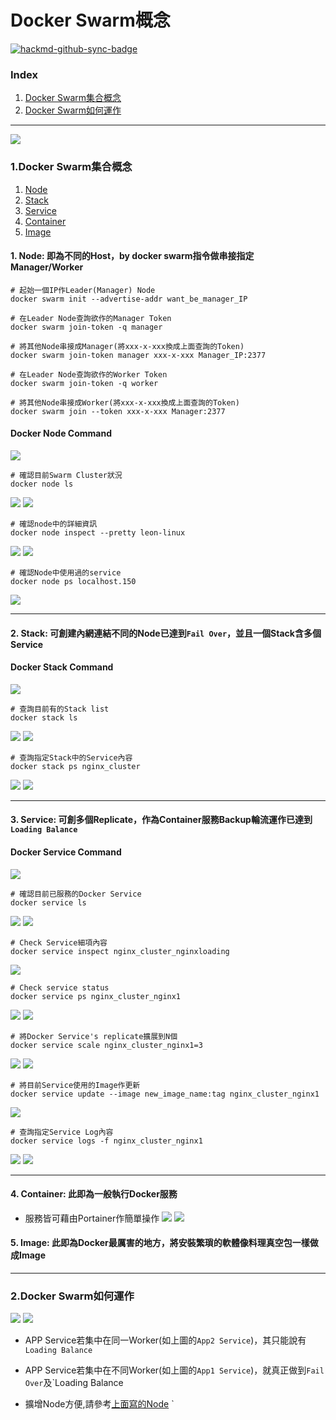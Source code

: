 Docker Swarm概念
====


[![hackmd-github-sync-badge](https://hackmd.io/XcvuSEGBSZq7XNcpLE0dQQ/badge)](https://hackmd.io/XcvuSEGBSZq7XNcpLE0dQQ)

### Index

1. [Docker Swarm集合概念](#docker_swarm) 
2. [Docker Swarm如何運作](#docker_work)

----
<a name="docker_swarm"/>

![](https://i.imgur.com/AFYOKlR.png)

### 1.Docker Swarm集合概念

1. [Node](#node)
2. [Stack](#stack)
3. [Service](#service)
4. [Container](#container)
5. [Image](#image)

<a name="node"/>

#### 1. Node: 即為不同的Host，by docker swarm指令做串接指定Manager/Worker
```
# 起始一個IP作Leader(Manager) Node
docker swarm init --advertise-addr want_be_manager_IP

# 在Leader Node查詢欲作的Manager Token
docker swarm join-token -q manager

# 將其他Node串接成Manager(將xxx-x-xxx換成上面查詢的Token)
docker swarm join-token manager xxx-x-xxx Manager_IP:2377

# 在Leader Node查詢欲作的Worker Token
docker swarm join-token -q worker

# 將其他Node串接成Worker(將xxx-x-xxx換成上面查詢的Token)
docker swarm join --token xxx-x-xxx Manager:2377
```

#### Docker Node Command

![](https://i.imgur.com/buomGvs.png)

```
# 確認目前Swarm Cluster狀況
docker node ls
```

![](https://i.imgur.com/xAUJ7R4.png)
![](https://i.imgur.com/EM8SEy3.png)


```
# 確認node中的詳細資訊
docker node inspect --pretty leon-linux
```

![](https://i.imgur.com/bj5XvQb.png)
![](https://i.imgur.com/ZOve6Sp.png)

```
# 確認Node中使用過的service
docker node ps localhost.150
```

![](https://i.imgur.com/KsJ6yrY.png)


---

<a name="stack"/>

#### 2. Stack: 可創建內網連結不同的Node已達到`Fail Over`，並且一個Stack含多個Service

#### Docker Stack Command
![](https://i.imgur.com/LeHkAVN.png)


```
# 查詢目前有的Stack list
docker stack ls 
```

![](https://i.imgur.com/Fx4odRv.png)
![](https://i.imgur.com/sspElQ8.png)

```
# 查詢指定Stack中的Service內容
docker stack ps nginx_cluster
```
![](https://i.imgur.com/AOT0qG3.png)
![](https://i.imgur.com/4Uv8vOk.png)

---

<a name="service"/>

#### 3. Service: 可創多個Replicate，作為Container服務Backup輪流運作已達到`Loading Balance`

#### Docker Service Command
![](https://i.imgur.com/8KZughf.png)


```
# 確認目前已服務的Docker Service
docker service ls
```

![](https://i.imgur.com/nJF4fCl.png)
![](https://i.imgur.com/18d5yrH.png)

```
# Check Service細項內容
docker service inspect nginx_cluster_nginxloading
```

![](https://i.imgur.com/EX4FR1A.png)

```
# Check service status
docker service ps nginx_cluster_nginx1
```
![](https://i.imgur.com/weX2z9L.png)
![](https://i.imgur.com/hN3L97W.png)

```
# 將Docker Service's replicate擴展到N個
docker service scale nginx_cluster_nginx1=3
```
![](https://i.imgur.com/kbrNCw6.png)
![](https://i.imgur.com/BJFxKTg.png)

```
# 將目前Service使用的Image作更新
docker service update --image new_image_name:tag nginx_cluster_nginx1
```

![](https://i.imgur.com/RnopoLU.png)


```
# 查詢指定Service Log內容
docker service logs -f nginx_cluster_nginx1
```

![](https://i.imgur.com/FvaPUgT.png)
![](https://i.imgur.com/bqRpMfa.png)

---

<a name="container"/>

#### 4. Container: 此即為一般執行Docker服務

* 服務皆可藉由Portainer作簡單操作
![](https://i.imgur.com/fcIsTJb.png)
![](https://i.imgur.com/TtiZ1cU.png)


<a name="image"/>

#### 5. Image: 此即為Docker最厲害的地方，將安裝繁瑣的軟體像料理真空包一樣做成Image

----

<a name="docker_work"/>

### 2.Docker Swarm如何運作

![](https://i.imgur.com/ByHkmC0.png)
![](https://i.imgur.com/2B4cC4c.png)

* APP Service若集中在同一Worker(如上圖的`App2 Service`)，其只能說有`Loading Balance`

* APP Service若集中在不同Worker(如上圖的`App1 Service`)，就真正做到`Fail Over`及`Loading Balance

* 擴增Node方便,請參考[上面寫的Node](#node)
`
